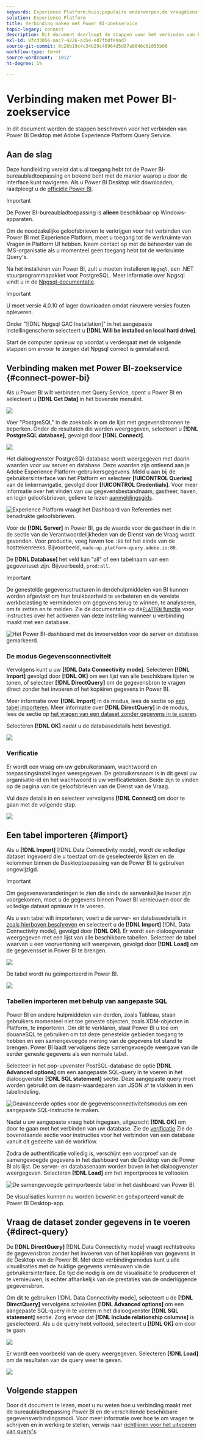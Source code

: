 ```yaml
---
keywords: Experience Platform;huis;populaire onderwerpen;de vraagdienst;de dienst van de vraag;Power BI;macht bi;verbindt met de vraagdienst;
solution: Experience Platform
title: Verbinding maken met Power BI-zoekservice
topic-legacy: connect
description: Dit document doorloopt de stappen voor het verbinden van Power BI met de Dienst van de Vraag van Adobe Experience Platform.
exl-id: 8fcd3056-aac7-4226-a354-ed7fb8fe9ad7
source-git-commit: 0c20b19c4c34b29c46964d5d87a8646c61055b06
workflow-type: tm+mt
source-wordcount: '1012'
ht-degree: 1%

---
```


# Verbinding maken met Power BI-zoekservice

In dit document worden de stappen beschreven voor het verbinden van Power BI Desktop met Adobe Experience Platform Query Service.

## Aan de slag

Deze handleiding vereist dat u al toegang hebt tot de Power BI-bureaubladtoepassing en bekend bent met de manier waarop u door de interface kunt navigeren. Als u Power BI Desktop wilt downloaden, raadpleegt u de [officiële Power BI](https://docs.microsoft.com/en-us/power-bi/).

>[!IMPORTANT]
>
> De Power BI-bureaubladtoepassing is **alleen** beschikbaar op Windows-apparaten.

Om de noodzakelijke geloofsbrieven te verkrijgen voor het verbinden van Power BI met Experience Platform, moet u toegang tot de werkruimte van Vragen in Platform UI hebben. Neem contact op met de beheerder van de IMS-organisatie als u momenteel geen toegang hebt tot de werkruimte Query&#39;s.

Na het installeren van Power BI, zult u moeten installeren `Npgsql`, een .NET stuurprogrammapakket voor PostgreSQL. Meer informatie over Npgsql vindt u in de [Npgsql-documentatie](https://www.npgsql.org/doc/index.html).

>[!IMPORTANT]
>
>U moet versie 4.0.10 of lager downloaden omdat nieuwere versies fouten opleveren.

Onder &quot;[!DNL Npgsql GAC Installation]&quot; in het aangepaste instellingenscherm selecteert u **[!DNL Will be installed on local hard drive]**.

Start de computer opnieuw op voordat u verdergaat met de volgende stappen om ervoor te zorgen dat Npgsql correct is geïnstalleerd.

## Verbinding maken met Power BI-zoekservice {#connect-power-bi}

Als u Power BI wilt verbinden met Query Service, opent u Power BI en selecteert u **[!DNL Get Data]** in het bovenste menulint.

![](../images/clients/power-bi/open-power-bi.png)

Voer &quot;PostgreSQL&quot; in de zoekbalk in om de lijst met gegevensbronnen te beperken. Onder de resultaten die worden weergegeven, selecteert u **[!DNL PostgreSQL database]**, gevolgd door **[!DNL Connect]**.

![](../images/clients/power-bi/get-data.png)

Het dialoogvenster PostgreSQl-database wordt weergegeven met daarin waarden voor uw server en database. Deze waarden zijn ontleend aan je Adobe Experience Platform-gebruikersgegevens. Meld u aan bij de gebruikersinterface van het Platform en selecteer **[!UICONTROL Queries]** van de linkernavigatie, gevolgd door **[!UICONTROL Credentials]**. Voor meer informatie over het vinden van uw gegevensbestandnaam, gastheer, haven, en login geloofsbrieven, gelieve te lezen [aanmeldingsgids](../ui/credentials.md).

![Experience Platform vraagt het Dashboard van Referenties met benadrukte geloofsbrieven.](../images/clients/power-bi/query-service-credentials-page.png)

Voor de **[!DNL Server]** in Power BI, ga de waarde voor de gastheer in die in de sectie van de Verantwoordelijkheden van de Dienst van de Vraag wordt gevonden. Voor productie, voeg haven toe `:80` tot het einde van de hosttekenreeks. Bijvoorbeeld, `made-up.platform-query.adobe.io:80`.

De **[!DNL Database]** het veld kan &quot;all&quot; of een tabelnaam van een gegevensset zijn. Bijvoorbeeld, `prod:all`.

>[!IMPORTANT]
>
>De genestelde gegevensstructuren in derdehulpmiddelen van BI kunnen worden afgevlakt om hun bruikbaarheid te verbeteren en de vereiste werkbelasting te verminderen om gegevens terug te winnen, te analyseren, om te zetten en te melden. Zie de documentatie op de[`FLATTEN` functie](../best-practices/flatten-nested-data.md) voor instructies over het activeren van deze instelling wanneer u verbinding maakt met een database.

![Het Power BI-dashboard met de invoervelden voor de server en database gemarkeerd.](../images/clients/power-bi/postgresql-database-dialog.png)

### De modus Gegevensconnectiviteit

Vervolgens kunt u uw **[!DNL Data Connectivity mode]**. Selecteren **[!DNL Import]** gevolgd door **[!DNL OK]** om een lijst van alle beschikbare lijsten te tonen, of selecteer **[!DNL DirectQuery]** om de gegevensbron te vragen direct zonder het invoeren of het kopiëren gegevens in Power BI.

Meer informatie over **[!DNL Import]** in de modus, lees de sectie op [een tabel importeren](#import). Meer informatie over **[!DNL DirectQuery]** in de modus, lees de sectie op [het vragen van een dataset zonder gegevens in te voeren](#direct-query).

Selecteren **[!DNL OK]** nadat u de databasedetails hebt bevestigd.

![](../images/clients/power-bi/connectivity-mode.png)

### Verificatie

Er wordt een vraag om uw gebruikersnaam, wachtwoord en toepassingsinstellingen weergegeven. De gebruikersnaam is in dit geval uw organisatie-id en het wachtwoord is uw verificatietoken. Beide zijn te vinden op de pagina van de geloofsbrieven van de Dienst van de Vraag.

Vul deze details in en selecteer vervolgens **[!DNL Connect]** om door te gaan met de volgende stap.

![](../images/clients/power-bi/import-mode.png)

## Een tabel importeren {#import}

Als u **[!DNL Import]** [!DNL Data Connectivity mode], wordt de volledige dataset ingevoerd die u toestaat om de geselecteerde lijsten en de kolommen binnen de Desktoptoepassing van de Power BI te gebruiken ongewijzigd.

>[!IMPORTANT]
>
>Om gegevensveranderingen te zien die sinds de aanvankelijke invoer zijn voorgekomen, moet u de gegevens binnen Power BI vernieuwen door de volledige dataset opnieuw in te voeren.

Als u een tabel wilt importeren, voert u de server- en databasedetails in [zoals hierboven beschreven](#connect-power-bi) en selecteert u de **[!DNL Import]** [!DNL Data Connectivity mode], gevolgd door **[!DNL OK]**. Er wordt een dialoogvenster weergegeven met een lijst van alle beschikbare tabellen. Selecteer de tabel waarvan u een voorvertoning wilt weergeven, gevolgd door **[!DNL Load]** om de gegevensset in Power BI te brengen.

![](../images/clients/power-bi/preview-table.png)

De tabel wordt nu geïmporteerd in Power BI.

![](../images/clients/power-bi/import-table.png)

### Tabellen importeren met behulp van aangepaste SQL

Power BI en andere hulpmiddelen van derden, zoals Tableau, staan gebruikers momenteel niet toe geneste objecten, zoals XDM-objecten in Platform, te importeren. Om dit te verklaren, staat Power BI u toe om douaneSQL te gebruiken om tot deze genestelde gebieden toegang te hebben en een samengevoegde mening van de gegevens tot stand te brengen. Power BI laadt vervolgens deze samengevoegde weergave van de eerder geneste gegevens als een normale tabel.

Selecteer in het pop-upvenster PostSQL-database de optie **[!DNL Advanced options]** om een aangepaste SQL-query in te voeren in het dialoogvenster **[!DNL SQL statement]** sectie. Deze aangepaste query moet worden gebruikt om de naam-waardeparen van JSON af te vlakken in een tabelindeling.

![Geavanceerde opties voor de gegevensconnectiviteitsmodus om een aangepaste SQL-instructie te maken.](../images/clients/power-bi/custom-sql-statement.png)

Nadat u uw aangepaste vraag hebt ingegaan, uitgezocht **[!DNL OK]** om door te gaan met het verbinden van uw database. Zie de [verificatie](#authentication) Zie de bovenstaande sectie voor instructies voor het verbinden van een database vanuit dit gedeelte van de workflow.

Zodra de authentificatie volledig is, verschijnt een voorproef van de samengevoegde gegevens in het dashboard van de Desktop van de Power BI als lijst. De server- en databasenaam worden boven in het dialoogvenster weergegeven. Selecteren **[!DNL Load]** om het importproces te voltooien.

![De samengevoegde geïmporteerde tabel in het dashboard van Power BI.](../images/clients/power-bi/imported-table-preview.png)

De visualisaties kunnen nu worden bewerkt en geëxporteerd vanuit de Power BI Desktop-app.

## Vraag de dataset zonder gegevens in te voeren {#direct-query}

De **[!DNL DirectQuery]** [!DNL Data Connectivity mode] vraagt rechtstreeks de gegevensbron zonder het invoeren van of het kopiëren van gegevens in de Desktop van de Power BI. Met deze verbindingsmodus kunt u alle visualisaties met de huidige gegevens vernieuwen via de gebruikersinterface. De tijd die nodig is om de visualisatie te produceren of te vernieuwen, is echter afhankelijk van de prestaties van de onderliggende gegevensbron.

Om dit te gebruiken [!DNL Data Connectivity mode], selecteert u de **[!DNL DirectQuery]** vervolgens schakelen **[!DNL Advanced options]** om een aangepaste SQL-query in te voeren in het dialoogvenster **[!DNL SQL statement]** sectie. Zorg ervoor dat **[!DNL Include relationship columns]** is geselecteerd. Als u de query hebt voltooid, selecteert u **[!DNL OK]** om door te gaan.

![](../images/clients/power-bi/direct-query-mode.png)

Er wordt een voorbeeld van de query weergegeven. Selecteren **[!DNL Load]** om de resultaten van de query weer te geven.

![](../images/clients/power-bi/preview-direct-query.png)

## Volgende stappen

Door dit document te lezen, moet u nu weten hoe u verbinding maakt met de bureaubladtoepassing Power BI en de verschillende beschikbare gegevensverbindingsmodi. Voor meer informatie over hoe te om vragen te schrijven en in werking te stellen, verwijs naar [richtlijnen voor het uitvoeren van query&#39;s](../best-practices/writing-queries.md).
